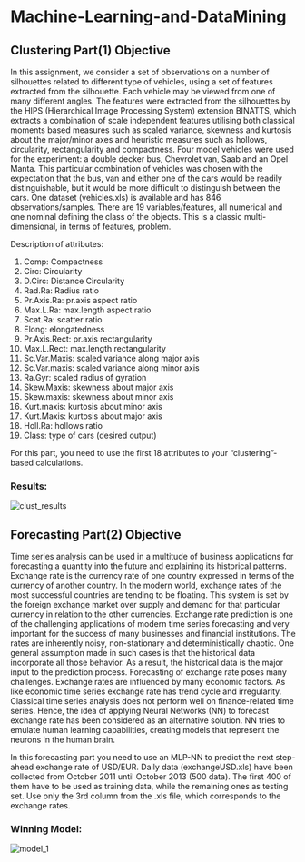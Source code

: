 # Machine-Learning-and-DataMining

## Clustering Part(1) Objective
In this assignment, we consider a set of observations on a number of silhouettes related to different type of vehicles, using a set of features extracted from the silhouette. Each vehicle may be viewed from one of many different angles. The features were extracted from the silhouettes by the HIPS (Hierarchical Image Processing System) extension BINATTS, which extracts a combination of scale independent features utilising both classical moments based measures such as scaled variance, skewness and kurtosis about the major/minor axes and heuristic measures such as hollows, circularity, rectangularity and compactness. Four model vehicles were used for the experiment: a double decker bus, Chevrolet van, Saab and an Opel Manta. This particular combination of vehicles was chosen with the expectation that the bus, van and either one of the cars would be readily distinguishable, but it would be more difficult to distinguish between the cars. One dataset (vehicles.xls) is available and has 846 observations/samples. There are 19 variables/features, all numerical and one nominal defining the class of the objects. This is a classic multi-dimensional, in terms of features, problem.

Description of attributes:
1. Comp: Compactness
2. Circ: Circularity
3. D.Circ: Distance Circularity
4. Rad.Ra: Radius ratio
5. Pr.Axis.Ra: pr.axis aspect ratio
6. Max.L.Ra: max.length aspect ratio
7. Scat.Ra: scatter ratio
8. Elong: elongatedness
9. Pr.Axis.Rect: pr.axis rectangularity
10. Max.L.Rect: max.length rectangularity
11. Sc.Var.Maxis: scaled variance along major axis
12. Sc.Var.maxis: scaled variance along minor axis
13. Ra.Gyr: scaled radius of gyration
14. Skew.Maxis: skewness about major axis
15. Skew.maxis: skewness about minor axis
16. Kurt.maxis: kurtosis about minor axis
17. Kurt.Maxis: kurtosis about major axis
18. Holl.Ra: hollows ratio
19. Class: type of cars (desired output)

For this part, you need to use the first 18 attributes to your “clustering”- based calculations.

### **Results:**
![clust_results](https://user-images.githubusercontent.com/66877247/183317658-d412be6a-dae6-492e-8bdb-3f7049b848b1.png)

## Forecasting Part(2) Objective
Time series analysis can be used in a multitude of business applications for forecasting a quantity into the future and explaining its historical patterns. Exchange rate is the currency rate of one country expressed in terms of the currency of another country. In the modern world, exchange rates of the most successful countries are tending to be floating. This system is set by the foreign exchange market over supply and demand for that particular currency in relation to the other currencies. Exchange rate prediction is one of the challenging applications of modern time series forecasting and very important for the success of many businesses and financial institutions. The rates are inherently noisy, non-stationary and deterministically chaotic. One general assumption made in such cases is that the historical data incorporate all those behavior. As a result, the historical data is the major input to the prediction process. Forecasting of exchange rate poses many challenges. Exchange rates are influenced by many economic factors. As like economic time series exchange rate has trend cycle and irregularity. Classical time series analysis does not perform well on finance-related time series. Hence, the idea of applying Neural Networks (NN) to forecast exchange rate has been considered as an alternative solution. NN tries to emulate human learning capabilities, creating models that represent the neurons in the human brain.

In this forecasting part you need to use an MLP-NN to predict the next step-ahead exchange rate of USD/EUR. Daily data (exchangeUSD.xls) have been collected from October 2011 until October 2013 (500 data). The first 400 of them have to be used as training data, while the remaining ones as testing set. Use only the 3rd column from the .xls file, which corresponds to the exchange rates.

### **Winning Model:**
![model_1](https://user-images.githubusercontent.com/66877247/183318088-b6f67cb8-c63b-48ea-8915-2393fef49de6.png)
